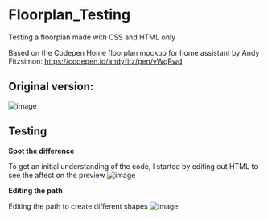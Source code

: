 # Floorplan_Testing
Testing a floorplan made with CSS and HTML only

Based on the Codepen Home floorplan mockup for home assistant by Andy Fitzsimon: https://codepen.io/andyfitz/pen/vWqRwd

## Original version: ##
![image](https://github.com/user-attachments/assets/da375c09-e9d1-4ba1-8537-ebd454d06be1)

## Testing ##

**Spot the difference**

To get an initial understanding of the code, I started by editing out HTML to see the affect on the preview
![image](https://github.com/user-attachments/assets/03103fb9-b41c-4280-99d9-f92ba9e8a64b)

**Editing the path**

Editing the path to create different shapes
![image](https://github.com/user-attachments/assets/e505b026-9dea-425d-b3c7-9e7d229e100a)
